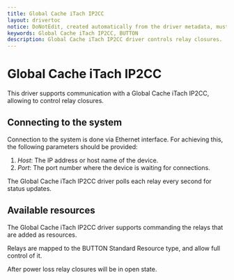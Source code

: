 ```yaml
---
title: Global Cache iTach IP2CC
layout: drivertoc
notice: DoNotEdit, created automatically from the driver metadata, must be updated on the driver itself
keywords: Global Cache iTach IP2CC, BUTTON
description: Global Cache iTach IP2CC driver controls relay closures.
---
```

Global Cache iTach IP2CC
===============================

This driver supports communication with a Global Cache iTach IP2CC,
allowing to control relay closures.

Connecting to the system
--------------------------------

Connection to the system is done via Ethernet interface. For
achieving this, the following parameters should be provided:

 1. *Host*: The IP address or host name of the device.
 2. *Port*: The port number where the device is waiting for
connections.

The Global Cache iTach IP2CC driver polls each relay every second
for status updates.

Available resources
--------------------------------

The Global Cache iTach IP2CC driver supports commanding the relays
that are added as resources.

Relays are mapped to the BUTTON Standard Resource type, and allow
full control of it.

After power loss relay closures will be in open state.
